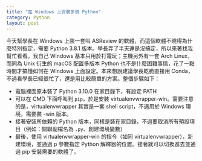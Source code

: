 ```yaml
---
title: "在 Windows 上安裝多個 Python"
category: Python
layout: post
---
```


今天幫學長在 Windows 上裝一套叫 ASReview 的軟體，而這個軟體不曉得為什麼特別指定，需要 Python 3.8.1 版本。學長弄了半天還是沒搞定，所以來著找我幫忙看看。我自己 Windows 基本只用於打電玩；主機另外有一套 Arch Linux，而同為 Unix 衍生的 macOS 配置多版本 Python 也不是什麼困難事情，花了一點時間才搞懂如何在 Windows 上面設定。本來想說建議學長乾脆直接用 Conda，不過看學長已經很忙了，還是用比較簡單的方案。整個步驟如下：

- 電腦裡面原本裝了 Python 3.10.0 在家目錄下，有設定 PATH
- 可以在 CMD 下面呼叫到 `pip`，於是安裝 virtualenvwrapper-win。需要注意的是，virtualenvwrapper 其實是一套 shell script，不適用於 Windows 環境，需要裝 -win 版本。
- 接著安裝所依賴的 Python 版本，同樣是裝在家目錄，不過要取消所有預設項目（例如：關聯副檔名為 `.py`、創建環境變數）
- 最後，使用 virtualenvwrapper-win 的指令（如同 virtualenvwrapper），新建環境，並通過 p 參數指定 Python 解釋器的位置。接著就可以切換進去並通過 pip 安裝需要的軟體了。
